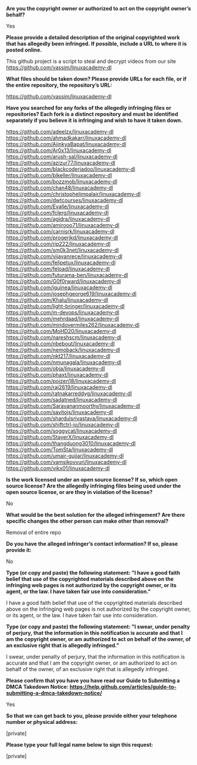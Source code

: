 **Are you the copyright owner or authorized to act on the copyright owner’s behalf?**

Yes

**Please provide a detailed description of the original copyrighted work that has allegedly been infringed. If possible, include a URL to where it is posted online.**

This github project is a script to steal and decrypt videos from our site  
https://github.com/vassim/linuxacademy-dl

**What files should be taken down? Please provide URLs for each file, or if the entire repository, the repository’s URL:**

https://github.com/vassim/linuxacademy-dl

**Have you searched for any forks of the allegedly infringing files or repositories? Each fork is a distinct repository and must be identified separately if you believe it is infringing and wish to have it taken down.**

https://github.com/adeelzx/linuxacademy-dl  
https://github.com/ahmadkakarr/linuxacademy-dl  
https://github.com/AjinkyaBapat/linuxacademy-dl  
https://github.com/Ar0x13/linuxacademy-dl  
https://github.com/arush-sal/linuxacademy-dl  
https://github.com/azizur77/linuxacademy-dl  
https://github.com/blackcoderjadoo/linuxacademy-dl  
https://github.com/blkeller/linuxacademy-dl  
https://github.com/bozzmob/linuxacademy-dl  
https://github.com/chan48/linuxacademy-dl  
https://github.com/christophelimpalair/linuxacademy-dl  
https://github.com/dwtcourses/linuxacademy-dl  
https://github.com/Evalle/linuxacademy-dl  
https://github.com/fclerg/linuxacademy-dl  
https://github.com/agidra/linuxacademy-dl  
https://github.com/amirooo71/linuxacademy-dl  
https://github.com/carnisrk/linuxacademy-dl  
https://github.com/progerjkd/linuxacademy-dl  
https://github.com/rip222/linuxacademy-dl  
https://github.com/sm0k3net/linuxacademy-dl  
https://github.com/vijayanrece/linuxacademy-dl  
https://github.com/felipetux/linuxacademy-dl  
https://github.com/feload/linuxacademy-dl  
https://github.com/futurama-ben/linuxacademy-dl  
https://github.com/G0f0rward/linuxacademy-dl  
https://github.com/iguinea/linuxacademy-dl  
https://github.com/josephgeorge619/linuxacademy-dl  
https://github.com/Khalu/linuxacademy-dl  
https://github.com/light-bringer/linuxacademy-dl  
https://github.com/m-devops/linuxacademy-dl  
https://github.com/mehrdaad/linuxacademy-dl  
https://github.com/mindovermiles262/linuxacademy-dl  
https://github.com/MoHD20/linuxacademy-dl  
https://github.com/nareshscm/linuxacademy-dl  
https://github.com/nbebout/linuxacademy-dl  
https://github.com/nemoback/linuxacademy-dl  
https://github.com/nkt217/linuxacademy-dl   
https://github.com/nmunagala/linuxacademy-dl    
https://github.com/obja/linuxacademy-dl  
https://github.com/phaxt/linuxacademy-dl  
https://github.com/poizen18/linuxacademy-dl  
https://github.com/raj2619/linuxacademy-dl  
https://github.com/ratnakarreddyg/linuxacademy-dl   
https://github.com/sadatned/linuxacademy-dl  
https://github.com/Saravananmoorthy/linuxacademy-dl  
https://github.com/savitojs/linuxacademy-dl  
https://github.com/shardulsrivastava/linuxacademy-dl  
https://github.com/shiftctrl-io/linuxacademy-dl  
https://github.com/soggycat/linuxacademy-dl  
https://github.com/StayerX/linuxacademy-dl  
https://github.com/thangduong3010/linuxacademy-dl  
https://github.com/TomSta/linuxacademy-dl  
https://github.com/umair-gujjar/linuxacademy-dl  
https://github.com/vamsikovvuri/linuxacademy-dl  
https://github.com/vikx01/linuxacademy-dl  

**Is the work licensed under an open source license? If so, which open source license? Are the allegedly infringing files being used under the open source license, or are they in violation of the license?**

No

**What would be the best solution for the alleged infringement? Are there specific changes the other person can make other than removal?**

Removal of entire repo

**Do you have the alleged infringer’s contact information? If so, please provide it:**

No

**Type (or copy and paste) the following statement: "I have a good faith belief that use of the copyrighted materials described above on the infringing web pages is not authorized by the copyright owner, or its agent, or the law. I have taken fair use into consideration."**

I have a good faith belief that use of the copyrighted materials described above on the infringing web pages is not authorized by the copyright owner, or its agent, or the law. I have taken fair use into consideration.

**Type (or copy and paste) the following statement: "I swear, under penalty of perjury, that the information in this notification is accurate and that I am the copyright owner, or am authorized to act on behalf of the owner, of an exclusive right that is allegedly infringed."**

I swear, under penalty of perjury, that the information in this notification is accurate and that I am the copyright owner, or am authorized to act on behalf of the owner, of an exclusive right that is allegedly infringed.

**Please confirm that you have you have read our Guide to Submitting a DMCA Takedown Notice: https://help.github.com/articles/guide-to-submitting-a-dmca-takedown-notice/**

Yes

**So that we can get back to you, please provide either your telephone number or physical address:**

[private]

**Please type your full legal name below to sign this request:**

[private]
